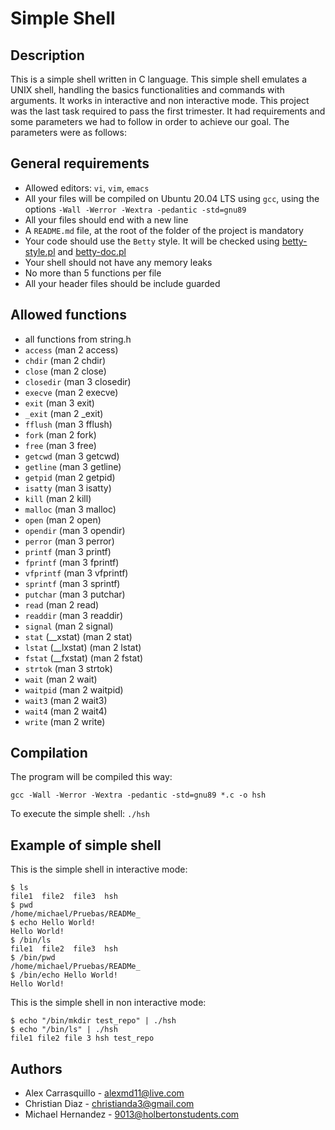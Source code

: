 # Simple Shell
## Description
This is a simple shell written in C language.  This simple shell emulates a UNIX shell, handling the basics functionalities and commands with arguments.  It works in interactive and non interactive mode. This project was the last task required to pass the first trimester. It had requirements and some parameters we had to follow in order to achieve our goal. The parameters were as follows:

## General requirements
-   Allowed editors: `vi`, `vim`, `emacs`
-   All your files will be compiled on Ubuntu 20.04 LTS using `gcc`, using the options `-Wall -Werror -Wextra -pedantic -std=gnu89`
-   All your files should end with a new line
-   A `README.md` file, at the root of the folder of the project is mandatory
-   Your code should use the `Betty` style. It will be checked using [betty-style.pl](https://github.com/hs-hq/Betty/blob/master/betty-style.pl "betty-style.pl") and [betty-doc.pl](https://github.com/hs-hq/Betty/blob/master/betty-doc.pl "betty-doc.pl")
-   Your shell should not have any memory leaks
-   No more than 5 functions per file
-   All your header files should be include guarded
 
## Allowed functions
-   all functions from string.h
-   `access` (man 2 access)
-   `chdir` (man 2 chdir)
-   `close` (man 2 close)
-   `closedir` (man 3 closedir)
-   `execve` (man 2 execve)
-   `exit` (man 3 exit)
-   `_exit` (man 2 _exit)
-   `fflush` (man 3 fflush)
-   `fork` (man 2 fork)
-   `free` (man 3 free)
-   `getcwd` (man 3 getcwd)
-   `getline` (man 3 getline)
-   `getpid` (man 2 getpid)
-   `isatty` (man 3 isatty)
-   `kill` (man 2 kill)
-   `malloc` (man 3 malloc)
-   `open` (man 2 open)
-   `opendir` (man 3 opendir)
-   `perror` (man 3 perror)
-   `printf` (man 3 printf)
-   `fprintf` (man 3 fprintf)
-   `vfprintf` (man 3 vfprintf)
-   `sprintf` (man 3 sprintf)
-   `putchar` (man 3 putchar)
-   `read` (man 2 read)
-   `readdir` (man 3 readdir)
-   `signal` (man 2 signal)
-   `stat` (__xstat) (man 2 stat)
-   `lstat` (__lxstat) (man 2 lstat)
-   `fstat` (__fxstat) (man 2 fstat)
-   `strtok` (man 3 strtok)
-   `wait` (man 2 wait)
-   `waitpid` (man 2 waitpid)
-   `wait3` (man 2 wait3)
-   `wait4` (man 2 wait4)
-   `write` (man 2 write)

## Compilation
The program will be compiled this way: 

``` gcc -Wall -Werror -Wextra -pedantic -std=gnu89 *.c -o hsh ```

To execute the simple shell:
``` ./hsh ```

## Example of simple shell
This is the simple shell in interactive mode:
```
$ ls
file1  file2  file3  hsh
$ pwd
/home/michael/Pruebas/READMe_
$ echo Hello World!
Hello World!
$ /bin/ls
file1  file2  file3  hsh
$ /bin/pwd
/home/michael/Pruebas/READMe_
$ /bin/echo Hello World!
Hello World!
``` 

This is the simple shell in non interactive mode:
```
$ echo "/bin/mkdir test_repo" | ./hsh
$ echo "/bin/ls" | ./hsh
file1 file2 file 3 hsh test_repo
```
## Authors

- Alex Carrasquillo - alexmd11@live.com
- Christian Diaz - christianda3@gmail.com
- Michael Hernandez - 9013@holbertonstudents.com



